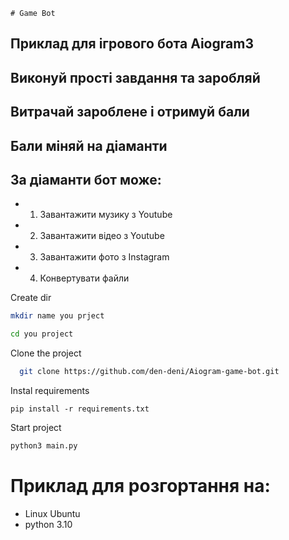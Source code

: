     # Game Bot
## Приклад для ігрового бота Aiogram3  
## Виконуй прості завдання та заробляй
## Витрачай зароблене і отримуй бали
## Бали міняй на діаманти
## За діаманти бот може:
* 1. Завантажити музику з Youtube
* 2. Завантажити відео з  Youtube
* 3. Завантажити фото з Instagram
* 4. Конвертувати файли

Create dir
~~~bash
mkdir name you prject
~~~
~~~bash  
cd you project
~~~

Clone the project  

~~~bash  
  git clone https://github.com/den-deni/Aiogram-game-bot.git
~~~

Instal requirements
~~~pip
pip install -r requirements.txt
~~~ 



Start project
~~~python
python3 main.py
~~~ 

# Приклад для розгортання на:
* Linux Ubuntu
* python 3.10